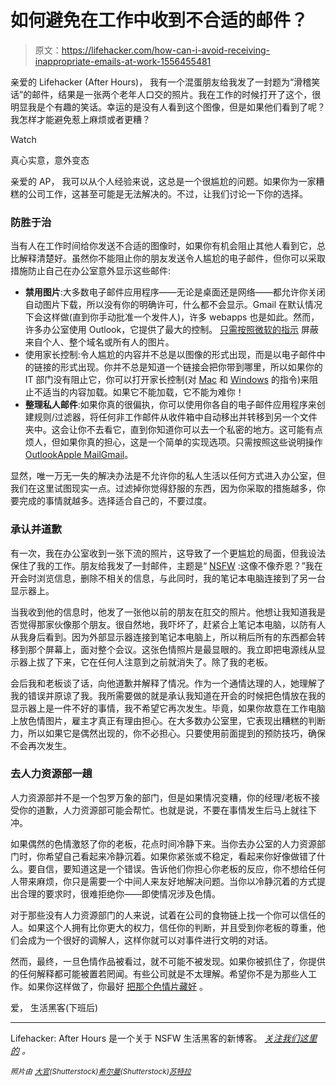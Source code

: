 # 如何避免在工作中收到不合适的邮件？

> 原文：<https://lifehacker.com/how-can-i-avoid-receiving-inappropriate-emails-at-work-1556455481>

亲爱的 Lifehacker (After Hours)，
我有一个混蛋朋友给我发了一封题为“滑稽笑话”的邮件，结果是一张两个老年人口交的照片。我在工作的时候打开了这个，很明显我是个有趣的笑话。幸运的是没有人看到这个图像，但是如果他们看到了呢？我怎样才能避免惹上麻烦或者更糟？

Watch

真心实意，意外变态

亲爱的 AP，
我可以从个人经验来说，这总是一个很尴尬的问题。如果你为一家糟糕的公司工作，这甚至可能是无法解决的。不过，让我们讨论一下你的选择。

### 防胜于治

当有人在工作时间给你发送不合适的图像时，如果你有机会阻止其他人看到它，总比解释清楚好。虽然你不能阻止你的朋友发送令人尴尬的电子邮件，但你可以采取措施防止自己在办公室意外显示这些邮件:

*   **禁用图片**:大多数电子邮件应用程序——无论是桌面还是网络——都允许你关闭自动图片下载，所以没有你的明确许可，什么都不会显示。Gmail 在默认情况下会这样做(直到你手动批准一个发件人)，许多 webapps 也是如此。然而，许多办公室使用 Outlook，它提供了最大的控制。 [只需按照微软的指示](http://office.microsoft.com/en-us/outlook-help/block-or-unblock-automatic-picture-downloads-in-e-mail-messages-HP001230040.aspx) 屏蔽来自个人、整个域名或所有人的图片。
*   使用家长控制:令人尴尬的内容并不总是以图像的形式出现，而是以电子邮件中的链接的形式出现。你并不总是知道一个链接会把你带到哪里，所以如果你的 IT 部门没有阻止它，你可以打开家长控制(对 [Mac](http://support.apple.com/kb/VI28) 和 [Windows](http://windows.microsoft.com/en-us/windows/set-parental-controls#1TC=windows-7) 的指令)来阻止不适当的内容加载。如果它不能加载，它不能为难你！
*   **整理私人邮件**:如果你真的很偏执，你可以使用你各自的电子邮件应用程序来创建规则/过滤器，将任何非工作邮件从收件箱中自动移出并转移到另一个文件夹中。这会让你不去看它，直到你知道你可以去一个私密的地方。这可能有点烦人，但如果你真的担心，这是一个简单的实现选项。只需按照这些说明操作[Outlook](http://office.microsoft.com/en-us/outlook-help/create-a-rule-HP005242897.aspx)[Apple Mail](http://9to5mac.com/2014/01/11/how-to-use-apple-mail-rules-to-automatically-filter-out-unwanted-messages/)[Gmail](https://support.google.com/mail/answer/6579?hl=en)。

显然，唯一万无一失的解决办法是不允许你的私人生活以任何方式进入办公室，但我们在这里试图现实一点。过滤掉你觉得舒服的东西，因为你采取的措施越多，你要完成的事情就越多。选择适合自己的，不要过度。

### 承认并道歉

有一次，我在办公室收到一张下流的照片，这导致了一个更尴尬的局面，但我设法保住了我的工作。朋友给我发了一封邮件，主题是“ [NSFW](http://en.wikipedia.org/wiki/Not_safe_for_work) :这像不像乔恩？”我在开会时浏览信息，删除不相关的信息，与此同时，我的笔记本电脑连接到了另一台显示器上。

当我收到他的信息时，他发了一张他以前的朋友在肛交的照片。他想让我知道我是否觉得那家伙像那个朋友。很自然地，我吓坏了，赶紧合上笔记本电脑，以防有人从我身后看到。因为外部显示器连接到笔记本电脑上，所以稍后所有的东西都会转移到那个屏幕上，面对整个会议。这张色情照片是最显眼的。我立即把电源线从显示器上拔了下来，它在任何人注意到之前就消失了。除了我的老板。

会后我和老板谈了话，向他道歉并解释了情况。作为一个通情达理的人，她理解了我的错误并原谅了我。我所需要做的就是承认我知道在开会的时候把色情放在我的显示器上是一件不好的事情，我不希望它再次发生。毕竟，如果你故意在工作电脑上放色情图片，雇主才真正有理由担心。在大多数办公室里，它表现出糟糕的判断力，所以如果它是偶然出现的，你不必担心。只要使用前面提到的预防技巧，确保不会再次发生。

### 去人力资源部一趟

人力资源部并不是一个包罗万象的部门，但是如果情况变糟，你的经理/老板不接受你的道歉，人力资源部可能会帮忙。也就是说，不要在事情发生后马上就往下冲。

如果偶然的色情激怒了你的老板，花点时间冷静下来。当你去办公室的人力资源部门时，你希望自己看起来冷静沉着。如果你紧张或不稳定，看起来你好像做错了什么。要自信，要知道这是一个错误。告诉他们你担心你老板的反应，你不想给任何人带来麻烦，你只是需要一个中间人来友好地解决问题。当你以冷静沉着的方式提出合理的要求时，很难拒绝你——即使情况涉及色情。

对于那些没有人力资源部门的人来说，试着在公司的食物链上找一个你可以信任的人。如果这个人拥有比你更大的权力，信任你的判断，并且受到你老板的尊重，他们会成为一个很好的调解人，这样你就可以对事件进行文明的对话。

然而，最终，一旦色情作品被看过，就不可能不被发现。如果你被抓住了，你提供的任何解释都可能被置若罔闻。有些公司就是不太理解。希望你不是为那些人工作。如果你这样做了，你最好 [把那个色情片藏好](https://lifehacker.com/how-to-hide-your-porn-1525454917) 。

爱，
生活黑客(下班后)

* * *

Lifehacker: After Hours 是一个关于 NSFW 生活黑客的新博客。 [*关注我们这里的*](https://twitter.com/LHAfterHours) *。*

*<small>照片由</small>* [*<small>大官</small>*](http://www.shutterstock.com/pic.mhtml?id=123792565)*<small>(Shutterstock)</small>*[*<small>希尔曼</small>*](http://www.shutterstock.com/pic.mhtml?id=148389674)*<small>(Shutterstock)</small>*[*<small>苏特拉</small>*](http://www.shutterstock.com/pic.mhtml?id=73463218)